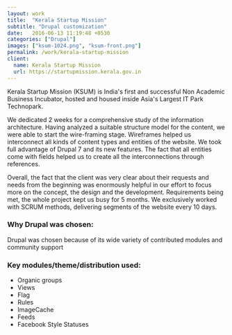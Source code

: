 ```yaml
---
layout: work
title:  "Kerala Startup Mission"
subtitle: "Drupal customization"
date:   2016-06-13 11:19:48 +0530
categories: ["Drupal"]
images: ["ksum-1024.png", "ksum-front.png"]
permalink: /work/kerala-startup-mission
client:
  name: Kerala Startup Mission
  url: https://startupmission.kerala.gov.in
---
```


Kerala Startup Mission (KSUM) is India's first and successful Non Academic Business Incubator, hosted and housed inside Asia's Largest IT Park Technopark.

We dedicated 2 weeks for a comprehensive study of the information architecture. Having analyzed a suitable structure model for the content, we were able to start the wire-framing stage. Wireframes helped us interconnect all kinds of content types and entities of the website. We took full advantage of Drupal 7 and its new features. The fact that all entities come with fields helped us to create all the interconnections through references.

Overall, the fact that the client was very clear about their requests and needs from the beginning was enormously helpful in our effort to focus more on the concept, the design and the development. Requirements being met, the whole project kept us busy for 5 months. We exclusively worked with SCRUM methods, delivering segments of the website every 10 days.


### Why Drupal was chosen:
Drupal was chosen because of its wide variety of contributed modules and community support

### Key modules/theme/distribution used:
* Organic groups
* Views
* Flag
* Rules
* ImageCache
* Feeds
* Facebook Style Statuses
